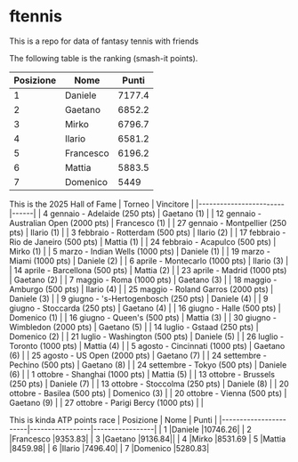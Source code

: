 # ftennis
<p>This is a repo for data of fantasy tennis with friends</p>
The following table is the ranking (smash-it points).

| Posizione            | Nome       | Punti      |
|-----------------------|-----------------|-----------------|
| 1    |Daniele  |7177.4|
| 2    |Gaetano  |6852.2| 
| 3    |Mirko  |6796.7| 
| 4  |Ilario  |6581.2| 
| 5   |Francesco  |6196.2| 
| 6    |Mattia  |5883.5| 
| 7    |Domenico  |5449| 




This is the 2025 Hall of Fame
| Torneo                 | Vincitore |
|------------------------|------|
| 4 gennaio - Adelaide (250 pts)           | Gaetano (1)     |
| 12 gennaio - Australian Open (2000 pts)  |  Francesco (1)    |
| 27 gennaio - Montpellier (250 pts)       |   Ilario (1)   |
| 3 febbraio - Rotterdam (500 pts)         |   Ilario (2)   |
| 17 febbraio - Rio de Janeiro (500 pts)   |  Mattia (1)    |
| 24 febbraio - Acapulco (500 pts)         |    Mirko (1)  |
| 5 marzo - Indian Wells (1000 pts)        |   Daniele (1)   |
| 19 marzo - Miami (1000 pts)              |    Daniele (2)  |
| 6 aprile - Montecarlo (1000 pts)         |   Ilario (3)   |
| 14 aprile - Barcellona (500 pts)         |   Mattia (2)   |
| 23 aprile - Madrid (1000 pts)            |   Gaetano (2)   |
| 7 maggio - Roma (1000 pts)               |   Gaetano (3)   |
| 18 maggio - Amburgo (500 pts)             |   Ilario (4)   |
| 25 maggio - Roland Garros (2000 pts)     |   Daniele (3)   |
| 9 giugno - 's-Hertogenbosch (250 pts)    |    Daniele (4)  |
| 9 giugno - Stoccarda (250 pts)           |   Gaetano (4)   |
| 16 giugno - Halle (500 pts)              |   Domenico (1)   |
| 16 giugno - Queen's (500 pts)            |   Mattia (3)   |
| 30 giugno - Wimbledon (2000 pts)         |   Gaetano (5)   |
| 14 luglio - Gstaad (250 pts)             |   Domenico (2)   |
| 21 luglio - Washington (500 pts)              |   Daniele (5)   |
| 26 luglio - Toronto (1000 pts)           |   Mattia (4)   |
| 5 agosto - Cincinnati (1000 pts)         |   Gaetano (6)   |
| 25 agosto - US Open (2000 pts)           |   Gaetano (7)   |
| 24 settembre - Pechino (500 pts)         |   Gaetano (8)   |
| 24 settembre - Tokyo (500 pts)           |   Daniele (6)   |
| 1 ottobre - Shanghai (1000 pts)          |    Mattia (5)  |
| 13 ottobre - Brussels (250 pts)           |   Daniele (7)   |
| 13 ottobre - Stoccolma (250 pts)         |   Daniele (8)   |
| 20 ottobre - Basilea (500 pts)           |   Domenico (3)   |
| 20 ottobre - Vienna (500 pts)            |   Gaetano (9)   |
| 27 ottobre - Parigi Bercy (1000 pts)     |      |

This is kinda ATP points race 
| Posizione            | Nome       | Punti      |
|-----------------------|-----------------|-----------------|
| 1    |Daniele  |10746.26|
| 2    |Francesco  |9353.83|
| 3  |Gaetano  |9136.84||
| 4    |Mirko  |8531.69
| 5    |Mattia  |8459.98|
| 6     |Ilario  |7496.40|
| 7    |Domenico  |5280.83|




